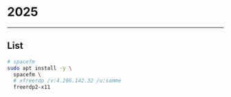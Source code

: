 # 2025

---

## List
````sh
# spacefm 
sudo apt install -y \
  spacefm \
  # xfreerdp /v:4.206.142.32 /u:samme
  freerdp2-x11
````
